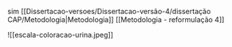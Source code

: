 sim
[[Dissertacao-versoes/Dissertacao-versão-4/dissertação CAP/Metodologia|Metodologia]]
[[Metodologia - reformulação 4]]

![[escala-coloracao-urina.jpeg]]